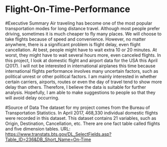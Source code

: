 # Flight-On-Time-Performance

#Executive Summary
Air traveling has become one of the most popular transportation modes for long distance travel. Although most people prefer driving, sometimes it is much cheaper to fly many places. We will choose to take flights because of speed and convenience. However, no matter anywhere, there is a significant problem is flight delay, even flight cancellation. At best, people might have to wait extra 10 or 20 minutes. At worst, they might have to wait several hours more, even canceled flights. In this project, I look at domestic flight and airport data for the USA this April (2017). I will not be interested in international airplanes this time because international flights performance involves many uncertain factors, such as political unrest or other political factors. I am mainly interested in whether certain carriers, airports, routes or even the day of travel tend to show more delay than others. Therefore, I believe the data is suitable for further analysis. Hopefully, I am able to make suggestions to people so that they will avoid delay occurring.

#Source of Data
The dataset for my project comes from the Bureau of Transportation Statistics. In April 2017, 468,330 individual domestic flights were recorded in this dataset. This dataset contains 21 variables, such as Origin, Destination, Cancellation, etc. There are one fact table called flights and five dimension tables. 
URL: https://www.transtats.bts.gov/DL_SelectFields.asp?Table_ID=236&DB_Short_Name=On-Time

